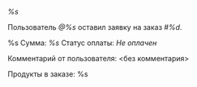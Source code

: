 *%s*

Пользователь *@%s* оставил заявку на заказ *#%d*.

%s
Сумма: *%s*
Статус оплаты: *Не оплачен*

Комментарий oт пользователя: <без комментария>

Продукты в заказе:
%s
